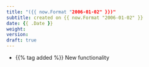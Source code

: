 ```yaml
---
title: "({{ now.Format "2006-01-02" }})"
subtitle: created on {{ now.Format "2006-01-02" }}
date: {{ .Date }}
weight:
version:
draft: true
---
```


<!-- Available tags are: added, changed, deprecated, removed, fixed, performance, security -->
- {{% tag added %}} New functionality
